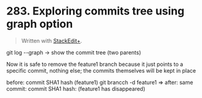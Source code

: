 # 283. Exploring commits tree using graph option


> Written with [StackEdit+](https://stackedit.net/).


git log --graph -> show the commit tree (two parents)

Now it is safe to remove the feature1 branch because it just points to a specific commit, nothing else; the commits themselves will be kept in place

before: commit SHA1 hash (feature1)
git brancch -d feature1 =>
after: same commit: commit SHA1 hash: (feature1 has disappeared)



<!--stackedit_data:
eyJoaXN0b3J5IjpbMTk2MjQyMDk5OCwtMTI5MDA4OTY2NSwxOT
MxMzY1NjgxLC0xNTA2NjkwMTI0XX0=
-->
